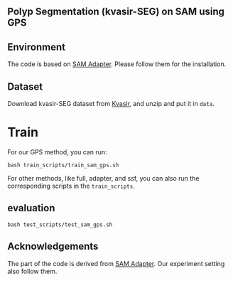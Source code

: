 ## Polyp Segmentation (kvasir-SEG) on SAM using GPS 

## Environment
The code is based on [SAM Adapter](https://github.com/tianrun-chen/SAM-Adapter-PyTorch). Please follow them for the installation.

## Dataset
Download kvasir-SEG dataset  from [Kvasir](https://datasets.simula.no/kvasir-seg/), and unzip and put it in `data`.


# Train
For our GPS method, you can run:
```
bash train_scripts/train_sam_gps.sh
```
For other methods, like full, adapter, and ssf, you can also run the corresponding scripts in the `train_scripts`.


## evaluation
```
bash test_scripts/test_sam_gps.sh
```

## Acknowledgements
The part of the code is derived from [SAM Adapter](https://github.com/tianrun-chen/SAM-Adapter-PyTorch). Our experiment setting also follow them.
